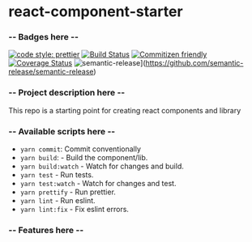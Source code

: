 # react-component-starter

### -- Badges here --

[![code style: prettier](https://img.shields.io/badge/code_style-prettier-ff69b4.svg)](https://github.com/prettier/prettier)
[![Build Status](https://travis-ci.org/samAbeywickrama/react-component-starter.svg?branch=master)](https://travis-ci.org/samAbeywickrama/react-component-starter)
[![Commitizen friendly](https://img.shields.io/badge/commitizen-friendly-brightgreen.svg)](http://commitizen.github.io/cz-cli/)
[![Coverage Status](https://coveralls.io/repos/github/samAbeywickrama/react-component-starter/badge.svg?branch=master)](https://coveralls.io/github/samAbeywickrama/react-component-starter?branch=master)
![semantic-release](https://img.shields.io/badge/%20%20%F0%9F%93%A6%F0%9F%9A%80-semantic--release-e10079.svg)](https://github.com/semantic-release/semantic-release)

### -- Project description here --

This repo is a starting point for creating react components and library

### -- Available scripts here --

- `yarn commit`: Commit conventionally
- `yarn build`: - Build the component/lib.
- `yarn build:watch` - Watch for changes and build.
- `yarn test` - Run tests.
- `yarn test:watch` - Watch for changes and test.
- `yarn prettify` - Run prettier.
- `yarn lint` - Run eslint.
- `yarn lint:fix` - Fix eslint errors.

### -- Features here --
